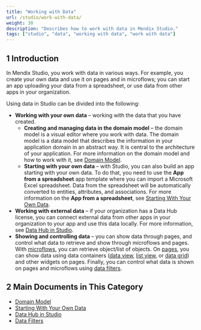 ```yaml
---
title: "Working with Data"
url: /studio/work-with-data/
weight: 30
description: "Describes how to work with data in Mendix Studio."
tags: ["studio", "data", "working with data", "work with data"]
---
```


## 1 Introduction 

In Mendix Studio, you work with data in various ways. For example, you create your own data and use it on pages and in microflows; you can start an app uploading your data from a spreadsheet, or use data from other apps in your organization. 

Using data in Studio can be divided into the following:

* **Working with your own data** – working with the data that you have created. 
  * **Creating and managing data in the domain model** – the domain model is a visual editor where you work with data. The domain model is a data model that describes the information in your application domain in an abstract way. It is central to the architecture of your application. For more information on the domain model and how to work with it, see [Domain Model](domain-models).
  * **Starting with your own data** – with Studio, you can also build an app starting with your own data. To do that, you need to use the **App from a spreadsheet** app template where you can import a Microsoft Excel spreadsheet. Data from the spreadsheet will be automatically converted to entities, attributes, and associations. For more information on the **App from a spreadsheet**, see [Starting With Your Own Data](start-with-data).
* **Working with external data** – if your organization has a Data Hub license, you can connect external data from other apps in your organization to your app and use this data locally. For more information, see [Data Hub in Studio](data-hub-in-studio). 
* **Showing and controlling data** – you can show data through pages, and control what data to retrieve and show through microflows and pages. With [microflows](microflows), you can retrieve object/list of objects. On [pages](page-editor), you can show data using data containers ([data view](page-editor-data-view-list-view#data-view-properties), [list view](page-editor-data-view-list-view#list-view-properties), or [data grid](page-editor-data-grid)) and other widgets on pages. Finally, you can control what data is shown on pages and microflows using [data filters](data-filters).

## 2 Main Documents in This Category

* [Domain Model](domain-models)
* [Starting With Your Own Data](start-with-data)
* [Data Hub in Studio](data-hub-in-studio)
* [Data Filters](data-filters)